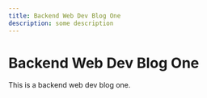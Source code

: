 ```yaml
---
title: Backend Web Dev Blog One
description: some description
---
```


# Backend Web Dev Blog One

This is a backend web dev blog one.
